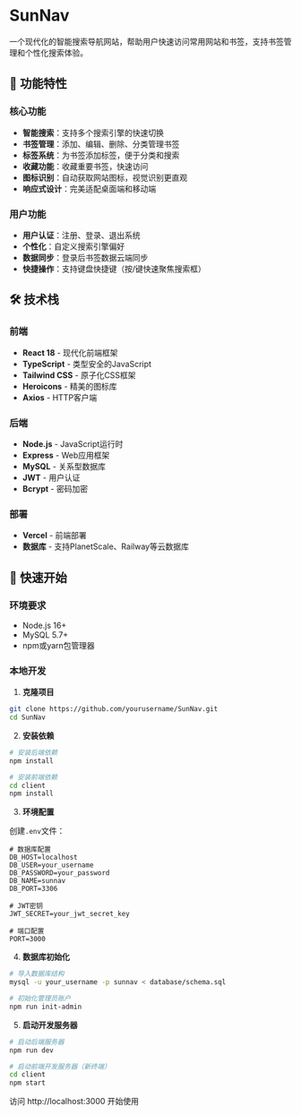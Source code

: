 # SunNav

一个现代化的智能搜索导航网站，帮助用户快速访问常用网站和书签，支持书签管理和个性化搜索体验。

## 🌟 功能特性

### 核心功能
- **智能搜索**：支持多个搜索引擎的快速切换
- **书签管理**：添加、编辑、删除、分类管理书签
- **标签系统**：为书签添加标签，便于分类和搜索
- **收藏功能**：收藏重要书签，快速访问
- **图标识别**：自动获取网站图标，视觉识别更直观
- **响应式设计**：完美适配桌面端和移动端

### 用户功能
- **用户认证**：注册、登录、退出系统
- **个性化**：自定义搜索引擎偏好
- **数据同步**：登录后书签数据云端同步
- **快捷操作**：支持键盘快捷键（按/键快速聚焦搜索框）

## 🛠️ 技术栈

### 前端
- **React 18** - 现代化前端框架
- **TypeScript** - 类型安全的JavaScript
- **Tailwind CSS** - 原子化CSS框架
- **Heroicons** - 精美的图标库
- **Axios** - HTTP客户端

### 后端
- **Node.js** - JavaScript运行时
- **Express** - Web应用框架
- **MySQL** - 关系型数据库
- **JWT** - 用户认证
- **Bcrypt** - 密码加密

### 部署
- **Vercel** - 前端部署
- **数据库** - 支持PlanetScale、Railway等云数据库

## 🚀 快速开始

### 环境要求
- Node.js 16+
- MySQL 5.7+
- npm或yarn包管理器

### 本地开发

1. **克隆项目**
```bash
git clone https://github.com/yourusername/SunNav.git
cd SunNav
```

2. **安装依赖**
```bash
# 安装后端依赖
npm install

# 安装前端依赖
cd client
npm install
```

3. **环境配置**

创建`.env`文件：
```env
# 数据库配置
DB_HOST=localhost
DB_USER=your_username
DB_PASSWORD=your_password
DB_NAME=sunnav
DB_PORT=3306

# JWT密钥
JWT_SECRET=your_jwt_secret_key

# 端口配置
PORT=3000
```

4. **数据库初始化**
```bash
# 导入数据库结构
mysql -u your_username -p sunnav < database/schema.sql

# 初始化管理员账户
npm run init-admin
```

5. **启动开发服务器**

```bash
# 启动后端服务器
npm run dev

# 启动前端开发服务器（新终端）
cd client
npm start
```

访问 http://localhost:3000 开始使用